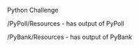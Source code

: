 Python Challenge

/PyPoll/Resources - has output of PyPoll 

/PyBank/Resources - has output of PyBank
